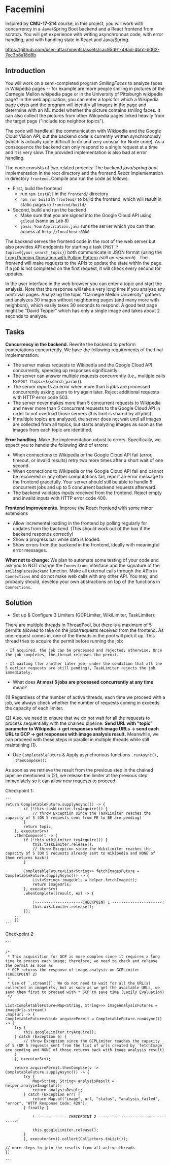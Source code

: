 # Facemini

Inspired by **CMU-17-214** course, in this project, you will work with concurrency in a Java/Spring Boot backend and a React frontend from scratch. You will get experience with writing asynchronous code, with error handling, and with handling state in React and Java/Spring.

https://github.com/user-attachments/assets/cac95d01-49ad-4bb1-b062-7ec3b8a18d8b

## Introduction

You will work on a semi-completed program *SmilingFaces* to analyze faces in Wikipedia pages -- for example are more people smiling in pictures of the Carnegie Mellon wikipedia page or in the University of Pittsburgh wikipedia page? In the web application, you can enter a *topic* for which a Wikipedia page exists and the program will identify all images in the page and determine with an ML model whether the picture contains smiling faces. It can also collect the pictures from other Wikipedia pages linked heavily from the target page ("include top neighbor topics").

The code will handle all the communication with Wikipedia and the Google Cloud Vision API, but the backend code is currently written synchronously (which is actually quite difficult to do and very unusual for Node code). As a consequence the backend can only respond to a single request at a time and it is very slow. The provided implementation is also bad at error handling.

The code consists of two related projects: The backend *java/spring boot* implementation in the root directory and the frontend *React* implementation in directory `frontend`.  Compile and run the code as follows:

* First, build the frontend
  * run `npm install`  in the `frontend/` directory
  * `npm run build` in `frontend/` to build the frontend, which will result in static pages in `frontend/build/`
* Second, build and run the backend
  * Make sure that you are signed into the Google Cloud API using `gcloud` (same as Lab 8)
  * `javac YourApplication.java` runs the server which you can then access at `http://localhost:8080`

The backend serves the frontend code in the root of the web server but also provides API endpoints for starting a task (`POST ?topic=${your_search_topic}`) both communicate in JSON format (using the [Long Running Operation with Polling Pattern](http://restalk-patterns.org/long-running-operation-polling.html) /*still on research*) . The frontend will make requests to the APIs to update the state within the page. If a job is not completed on the first request, it will check every second for updates.

In the user interface in the web browser you can enter a topic and start the analysis. Note that the response will take a very long time if you analyze any nontrivial pages. Analyzing the topic "Carnegie Mellon University" gathers and analyzes 30 images without neighboring pages (and many more with neighbors), which easily takes 30 seconds to respond. A good test page might be "David Tepper" which has only a single image and takes about 2 seconds to analyze.

## Tasks

**Concurrency in the backend.** Rewrite the backend to perform computations concurrently. We have the following requirements of the final implementation:

* The server makes requests to Wikipedia and the Google Cloud API concurrently, speeding up responses significantly.
* The server can answer multiple requests concurrently (i.e., multiple calls to `POST ?topic=${search_param}`).
* The server reports an error when more than 5 jobs are processed concurrently asking users to try again later. Reject additional requests with HTTP error code 503.
* The server never makes more than 5 concurrent requests to Wikipedia and never more than 5 concurrent requests to the Google Cloud API in order to not overload those servers (this limit is shared by all jobs).
* If multiple topics are analyzed, the server does not wait until all images are collected from all topics, but starts analyzing images as soon as the images from each topic are identified.

**Error handling.** Make the implementation robust to errors. Specifically, we expect you to handle the following kind of errors:

* When connections to Wikipedia or the Google Cloud API fail (error, timeout, or invalid results) retry two more times after a short wait of one second.
* When connections to Wikipedia or the Google Cloud API fail and cannot be recovered or any other computations fail, report an error message to the frontend gracefully. Your server should still be able to handle 5 concurrent jobs and up to 5 concurrent backend requests afterward.
* The backend validates inputs received from the frontend. Reject empty and invalid inputs with HTTP error code 400.

**Frontend improvements.** Improve the React frontend with some minor extensions

* Allow incremental loading in the frontend by polling regularly for updates from the backend. (This should work out of the box if the backend responds correctly)
* Show a progress bar while data is loaded.
* Show errors from the backend in the frontend, ideally with meaningful error messages.

**What not to change:** We plan to automate some testing of your code and ask you to NOT change the `Connections` interface and the signature of the `smilingFacesBackend` function. Make all external calls through the APIs in `Connections` and do not make web calls with any other API. You may, and probably should, develop your own abstractions on top of the functions in `Connections`.

## Solution
* Set up & Configure 3 Limiters (GCPLimiter, WikiLimiter, TaskLimiter): 

There are multiple threads in ThreadPool, but there is a maximum of 5 permits allowed to take on the jobs/requests received from the frontend. As one request comes in, one of the threads in the pool will pick it up. This thread tries to acquire the permit before running the job:

    - If acquired, the job can be processed and rejected; otherwise. Once the job completes, the thread releases the permit.
    
    - If waiting (for another later job, under the condition that all the 5 earlier requests are still pending), TaskLimiter rejects the job immediately.

* What does **At most 5 jobs are processed concurrently at any time** mean? 

(1) Regardless of the number of active threads, each time we proceed with a job, we always check whether the number of requests coming in exceeds the capacity of each limiter. 

(2) Also, we need to ensure that we do not wait for all the requests to process sequentially with the chained pipeline: 
**Send URL with "topic" parameter to Wikipedia -> get responses with image URLs -> send each URL to GCP -> get responses with image analysis result.** 
Meanwhile, we can proceed with these steps in parallel in multiple threads while still maintaining (1).

* Use `CompletableFuture` & Apply asynchronous functions `.runAsync(), .thenCompose()`: 

As soon as we retrieve the result from the previous step in the chained pipeline mentioned in (2), we release the limiter at the previous step immediately so it can allow new requests to proceed.

Checkpoint 1:

    ```
    return CompletableFuture.supplyAsync(() -> {
            if (!this.taskLimiter.tryAcquire()) {
                // throw Exception since the TaskLimiter reaches the capacity of 5 (OR 5 requests sent from FE to BE are pending)
            }
            return topic;
        }, executorSrv)
        .thenCompose(t -> {
            if (!this.wikiLimiter.tryAcquire()) {
                this.taskLimiter.release(); 
                // throw Exception since the WikiLimiter reaches the capacity of 5 (OR 5 requests already sent to Wikipedia and NONE of them returns back!)
            }

            CompletableFuture<List<String>> fetchImagesFuture = CompletableFuture.supplyAsync(() -> {
                List<String> imageUrls = helper.fetchImage(t); 
                return imageUrls;
            }, executorSrv)
            .whenComplete((result, ex) -> { 
                
                !---------------------CHECKPOINT 1 ----------------------!
                this.wikiLimiter.release();
            });
        ...
        })
    ```
    
Checkpoint 2:

    ```

    /*
     * This acquisition for GCP is more complex since it requires a long time to process each image; therefore, we need to check and release the permit as soon as 
     * GCP returns the response of image analysis on GCPLimiter (CHECKPOINT 2)
     *
     * Use of `.stream()`: We do not need to wait for all the URL(s) collected in imageUrls, but as soon as we get the available URLs, we send them first to proceed with * GCP to save time (Lazily Evaluation)
     */
    
    List<CompletableFuture<Map<String, String>>> imageAnalysisFutures = imageUrls.stream()
    .map(url -> {
    CompletableFuture<Void> acquirePermit = CompletableFuture.runAsync(() -> {
        try {
            this.googleLimiter.tryAcquire(); 
        } catch (Exception e) {
            // throw Exception since the GCPLimiter reaches the capacity of 5 (OR 5 requests sent from the list of urls created by `fetchImage` are pending and NONE of those returns back with image analysis result)
        }
        }, executorSrv); 

        return acquirePermit.thenCompose(v -> CompletableFuture.supplyAsync(() -> {
            try {
                Map<String, String> analysisResult = helper.analyzeImage(url); 
                return analysisResult;
            } catch (Exception err) {
                return Map.of("image", url, "status", "analysis_failed", "error", "HTTP Response Code: 429");
            } finally {
                                
                !-------------- CHECKPOINT 2 ----------------------------------!

                this.googleLimiter.release(); 
            }
            }, executorSrv)).collect(Collectors.toList());

    // more steps to join the results from all active threads
    })
        
    ```

